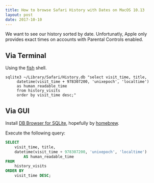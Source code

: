 ```yaml
---
title: How to browse Safari History with Dates on MacOS 10.13
layout: post
date: 2017-10-10
---
```


We want to see our history sorted by date. Unfortunatly, Apple only provides exact times on accounts with Parental Controls enabled.

## Via Terminal 

Using the [fish](https://fishshell.com) shell.

```shell
sqlite3 ~/Library/Safari/History.db "select visit_time, title,
     datetime(visit_time + 978307200, 'unixepoch', 'localtime')
     as human_readable_time
     from history_visits
     order by visit_time desc;"
```


## Via GUI

Install [DB Browser for SQLite](http://sqlitebrowser.org), hopefully by [homebrew](https://homebrew.sh).

Execute the following query: 

```sql
SELECT 
    visit_time, title,
    datetime(visit_time + 978307200, 'unixepoch', 'localtime')
        AS human_readable_time
FROM 
    history_visits
ORDER BY 
    visit_time DESC;
```


